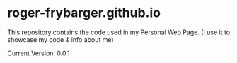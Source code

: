 # roger-frybarger.github.io
This repository contains the code used in my Personal Web Page. (I use it to showcase my code &amp; info about me)

Current Version: 0.0.1
